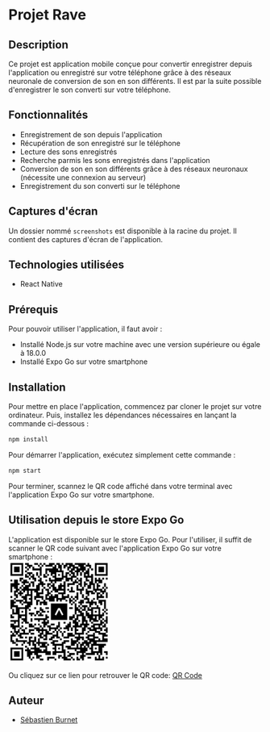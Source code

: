 # Projet Rave

## Description
Ce projet est application mobile conçue pour convertir enregistrer depuis l'application ou enregistré sur votre téléphone grâce à des réseaux neuronale de conversion de son en son différents. Il est par la suite possible d'enregistrer le son converti sur votre téléphone.

## Fonctionnalités
- Enregistrement de son depuis l'application
- Récupération de son enregistré sur le téléphone
- Lecture des sons enregistrés
- Recherche parmis les sons enregistrés dans l'application
- Conversion de son en son différents grâce à des réseaux neuronaux (nécessite une connexion au serveur)
- Enregistrement du son converti sur le téléphone

## Captures d'écran
Un dossier nommé `screenshots` est disponible à la racine du projet. Il contient des captures d'écran de l'application.

## Technologies utilisées
- React Native

## Prérequis
Pour pouvoir utiliser l'application, il faut avoir : 
- Installé Node.js sur votre machine avec une version supérieure ou égale à 18.0.0
- Installé Expo Go sur votre smartphone
 
## Installation
Pour mettre en place l'application, commencez par cloner le projet sur votre ordinateur.
Puis, installez les dépendances nécessaires en lançant la commande ci-dessous :
```bash
npm install
```

Pour démarrer l'application, exécutez simplement cette commande :
```bash
npm start
```

Pour terminer, scannez le QR code affiché dans votre terminal avec l'application Expo Go sur votre smartphone.

## Utilisation depuis le store Expo Go
L'application est disponible sur le store Expo Go. Pour l'utiliser, il suffit de scanner le QR code suivant avec l'application Expo Go sur votre smartphone :
<br><img src="/screenshots/expo-published-app-qr-code.png" alt="QR Code de l'application" title="QR Code de l'application" width="200">

Ou cliquez sur ce lien pour retrouver le QR code:
[QR Code](https://expo.dev/preview/update?message=Icon%20and%20splash&updateRuntimeVersion=1.0.0&createdAt=2024-06-19T18%3A51%3A41.253Z&slug=exp&projectId=318c409c-207a-440e-8855-539c729ecb75&group=d4797db7-600d-4153-99b8-79886c4e81ba)

## Auteur
- [Sébastien Burnet](https://github.com/sebastien-brnt)